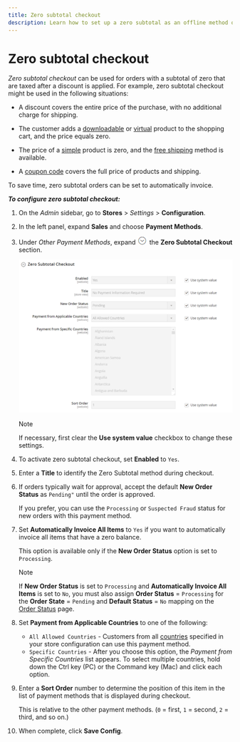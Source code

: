 ```yaml
---
title: Zero subtotal checkout
description: Learn how to set up a zero subtotal as an offline method of payment on your store.
---
```

# Zero subtotal checkout

_Zero subtotal checkout_ can be used for orders with a subtotal of zero that are taxed after a discount is applied. For example, zero subtotal checkout might be used in the following situations:

- A discount covers the entire price of the purchase, with no additional charge for shipping.

- The customer adds a [downloadable](../catalog/product-create-downloadable.md) or [virtual](../catalog/product-create-virtual.md) product to the shopping cart, and the price equals zero.

- The price of a [simple](../catalog/product-create-simple.md) product is zero, and the [free shipping](shipping-free.md) method is available.

- A [coupon code](../merchandising-promotions/price-rules-cart-coupon.md) covers the full price of products and shipping.

To save time, zero subtotal orders can be set to automatically invoice.

**_To configure zero subtotal checkout:_**

1. On the _Admin_ sidebar, go to **Stores** > _Settings_ > **Configuration**.

1. In the left panel, expand **Sales** and choose **Payment Methods**.

1. Under _Other Payment Methods_, expand ![Expansion selector](../assets/icon-display-expand.png) the **Zero Subtotal Checkout** section.

   ![Zero Subtotal Checkout](../configuration-reference/sales/assets/payment-methods-zero-subtotal-checkout.png)<!-- zoom -->

   >[!NOTE]
   >
   >If necessary, first clear the **Use system value** checkbox to change these settings.

1. To activate zero subtotal checkout, set **Enabled** to `Yes`.

1. Enter a **Title** to identify the Zero Subtotal method during checkout.

1. If orders typically wait for approval, accept the default **New Order Status** as `Pending"` until the order is approved.

   If you prefer, you can use the `Processing` or `Suspected Fraud` status for new orders with this payment method.

1. Set **Automatically Invoice All Items** to `Yes` if you want to automatically invoice all items that have a zero balance.

   This option is available only if the **New Order Status** option is set to `Processing`.

   >[!NOTE]
   >
   >If **New Order Status** is set to `Processing` and **Automatically Invoice All Items** is set to `No`, you must also assign **Order Status** = `Processing` for the **Order State** = `Pending` and **Default Status** = `No` mapping on the [Order Status](order-status.md#custom-order-status) page.

1. Set **Payment from Applicable Countries** to one of the following:

   - `All Allowed Countries` - Customers from all [countries](../getting-started/store-details.md#country-options) specified in your store configuration can use this payment method.
   - `Specific Countries` - After you choose this option, the _Payment from Specific Countries_ list appears. To select multiple countries, hold down the Ctrl key (PC) or the Command key (Mac) and click each option.

1. Enter a **Sort Order** number to determine the position of this item in the list of payment methods that is displayed during checkout.

   This is relative to the other payment methods. (`0` = first, `1` = second, `2` = third, and so on.)

1. When complete, click **Save Config**.
